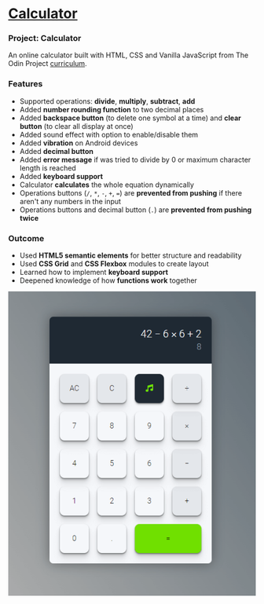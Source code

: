 # [Calculator](https://gdimitroff.github.io/calculator/)

### Project: Calculator

An online calculator built with HTML, CSS and Vanilla JavaScript from The Odin Project [curriculum](https://www.theodinproject.com/lessons/foundations-calculator).

### Features

- Supported operations: **divide**, **multiply**, **subtract**, **add**
- Added **number rounding function** to two decimal places
- Added **backspace button** (to delete one symbol at a time) and **clear button** (to clear all display at once)
- Added sound effect with option to enable/disable them
- Added **vibration** on Android devices
- Added **decimal button**
- Added **error message** if was tried to divide by 0 or maximum character length is reached
- Added **keyboard support**
- Calculator **calculates** the whole equation dynamically
- Operations buttons (`/`, `*`, `-`, `+`, `=`) are **prevented from pushing** if there aren't any numbers in the input
- Operations buttons and decimal button (`.`) are **prevented from pushing twice**

### Outcome

- Used **HTML5 semantic elements** for better structure and readability
- Used **CSS Grid** and **CSS Flexbox** modules to create layout
- Learned how to implement **keyboard support**
- Deepened knowledge of how **functions work** together

![Screenshot](./images/screenshot.png)
